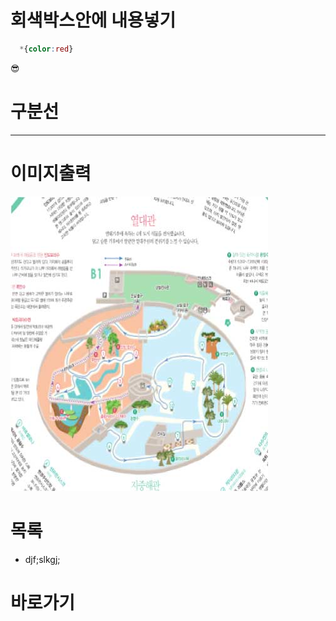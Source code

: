 # 회색박스안에 내용넣기
```css
  *{color:red}
```

😎

# 구분선
------------------

# 이미지출력
<img src="/img/AA37B3B1.jpg">

# 목록
* djf;slkgj;

# 바로가기
<a href="http://naver.com">
